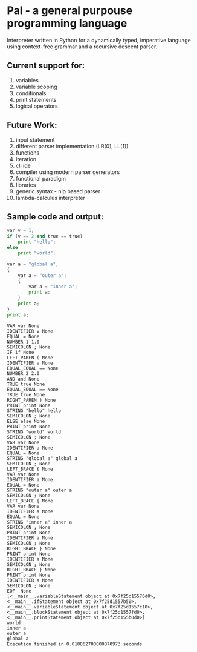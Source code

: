 # Pal - a general purpouse programming language
Interpreter written in Python for a dynamically typed, imperative language using context-free grammar and a recursive descent parser.

## Current support for:
1. variables
2. variable scoping
3. conditionals
4. print statements
5. logical operators

## Future Work:
1. input statement
2. different parser implementation (LR(0), LL(1))
3. functions
4. iteration
5. cli ide
6. compiler using modern parser generators
7. functional paradigm
8. libraries
9. generic syntax - nlp based parser
10. lambda-calculus interpreter

## Sample code and output:
```python
var v = 1;
if (v == 2 and true == true)
	print "hello";
else
	print "world";

var a = "global a";
{
	var a = "outer a";
	{
		var a = "inner a";
		print a;	
	}
	print a;
}
print a;
```
```shell
VAR var None
IDENTIFIER v None
EQUAL = None
NUMBER 1 1.0
SEMICOLON ; None
IF if None
LEFT_PAREN ( None
IDENTIFIER v None
EQUAL_EQUAL == None
NUMBER 2 2.0
AND and None
TRUE true None
EQUAL_EQUAL == None
TRUE true None
RIGHT_PAREN ) None
PRINT print None
STRING "hello" hello
SEMICOLON ; None
ELSE else None
PRINT print None
STRING "world" world
SEMICOLON ; None
VAR var None
IDENTIFIER a None
EQUAL = None
STRING "global a" global a
SEMICOLON ; None
LEFT_BRACE { None
VAR var None
IDENTIFIER a None
EQUAL = None
STRING "outer a" outer a
SEMICOLON ; None
LEFT_BRACE { None
VAR var None
IDENTIFIER a None
EQUAL = None
STRING "inner a" inner a
SEMICOLON ; None
PRINT print None
IDENTIFIER a None
SEMICOLON ; None
RIGHT_BRACE } None
PRINT print None
IDENTIFIER a None
SEMICOLON ; None
RIGHT_BRACE } None
PRINT print None
IDENTIFIER a None
SEMICOLON ; None
EOF  None
[<__main__.variableStatement object at 0x7f25d15576d0>, <__main__.ifStatement object at 0x7f25d1557b50>, <__main__.variableStatement object at 0x7f25d1557c10>, <__main__.blockStatement object at 0x7f25d1557fd0>, <__main__.printStatement object at 0x7f25d155b0d0>]
world
inner a
outer a
global a
Execution finished in 0.010862700000870973 seconds
```